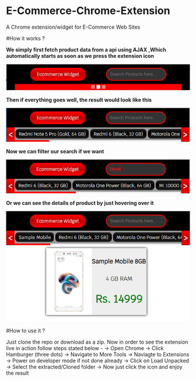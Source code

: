 # E-Commerce-Chrome-Extension
A Chrome extension/widget for E-Commerce Web Sites

#How it works ?

<b>We simply first fetch product data from a api using AJAX ,Which automatically starts as soon as we press the extension icon</b><br>

![alt text](images/loading.png "Loading Image")

<b>Then if everything goes well, the result would look like this</b><br>

![alt text](images/afterLoaded.png "Loaded Image")

<b>Now we can filter our search if we want</b><br>

![alt text](images/onSearch.png "Search Image")

<b>Or we can see the details of product by just hovering over it</b><br>

![alt text](images/onHover.png "Hover Image")

#How to use it ?

Just clone the repo or download as a zip. Now in order to see the extension live in action follow steps stated below - 
-> Open Chrome
-> Click Hamburger (three dots)
-> Navigate to More Tools
-> Naviagte to Extensions
-> Power on developer mode if not done already
-> Click on Load Unpacked 
-> Select the extracted/Cloned folder 
-> Now just click the icon and enjoy the result




